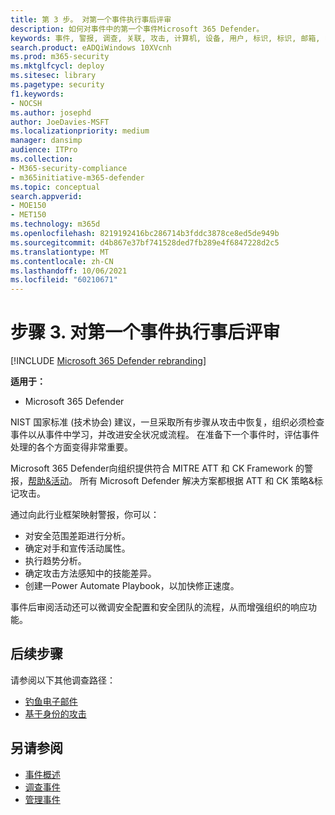 ```yaml
---
title: 第 3 步。 对第一个事件执行事后评审
description: 如何对事件中的第一个事件Microsoft 365 Defender。
keywords: 事件, 警报, 调查, 关联, 攻击, 计算机, 设备, 用户, 标识, 标识, 邮箱, 电子邮件, 365, microsoft, m365
search.product: eADQiWindows 10XVcnh
ms.prod: m365-security
ms.mktglfcycl: deploy
ms.sitesec: library
ms.pagetype: security
f1.keywords:
- NOCSH
ms.author: josephd
author: JoeDavies-MSFT
ms.localizationpriority: medium
manager: dansimp
audience: ITPro
ms.collection:
- M365-security-compliance
- m365initiative-m365-defender
ms.topic: conceptual
search.appverid:
- MOE150
- MET150
ms.technology: m365d
ms.openlocfilehash: 8219192416bc286714b3fddc3878ce8ed5de949b
ms.sourcegitcommit: d4b867e37bf741528ded7fb289e4f6847228d2c5
ms.translationtype: MT
ms.contentlocale: zh-CN
ms.lasthandoff: 10/06/2021
ms.locfileid: "60210671"
---
```

# <a name="step-3-perform-a-post-incident-review-of-your-first-incident"></a>步骤 3. 对第一个事件执行事后评审

[!INCLUDE [Microsoft 365 Defender rebranding](../includes/microsoft-defender.md)]

**适用于：**
- Microsoft 365 Defender

NIST 国家标准 (技术协会) 建议，一旦采取所有步骤从攻击中恢复，组织必须检查事件以从事件中学习，并改进安全状况或流程。 在准备下一个事件时，评估事件处理的各个方面变得非常重要。

Microsoft 365 Defender向组织提供符合 MITRE ATT 和 CK Framework 的警报，[帮助&活动](https://attack.mitre.org/)。 所有 Microsoft Defender 解决方案都根据 ATT 和 CK 策略&标记攻击。 

通过向此行业框架映射警报，你可以：

- 对安全范围差距进行分析。
- 确定对手和宣传活动属性。
- 执行趋势分析。
- 确定攻击方法感知中的技能差异。
- 创建一Power Automate Playbook，以加快修正速度。 

事件后审阅活动还可以微调安全配置和安全团队的流程，从而增强组织的响应功能。

## <a name="next-step"></a>后续步骤

请参阅以下其他调查路径：

- [钓鱼电子邮件](first-incident-path-phishing.md)
- [基于身份的攻击](first-incident-path-identity.md)


## <a name="see-also"></a>另请参阅

- [事件概述](incidents-overview.md)
- [调查事件](investigate-incidents.md)
- [管理事件](manage-incidents.md)
